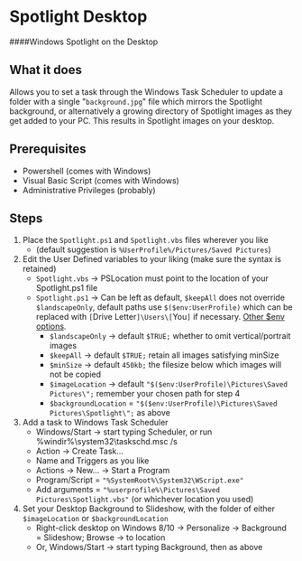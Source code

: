 # Spotlight Desktop
####Windows Spotlight on the Desktop

## What it does
Allows you to set a task through the Windows Task Scheduler to update a folder with a single "`background.jpg`" file which mirrors the Spotlight background, or alternatively a growing directory of Spotlight images as they get added to your PC. This results in Spotlight images on your desktop.

## Prerequisites
* Powershell (comes with Windows)
* Visual Basic Script (comes with Windows)
* Administrative Privileges (probably)

## Steps
1. Place the `Spotlight.ps1` and `Spotlight.vbs` files wherever you like 
   * (default suggestion is `%UserProfile%/Pictures/Saved Pictures`)
2. Edit the User Defined variables to your liking (make sure the syntax is retained)
   * `Spotlight.vbs` -> PSLocation must point to the location of your Spotlight.ps1 file
   * `Spotlight.ps1` -> Can be left as default, `$keepAll` does not override `$landscapeOnly`, default paths use `$($env:UserProfile)` which can be replaced with `[`Drive Letter`]\Users\[`You`]` if necessary. [Other $env options](http://www.computerperformance.co.uk/powershell/powershell_environmental_variables.htm).
     * `$landscapeOnly` -> default `$TRUE;` whether to omit vertical/portrait images
     * `$keepAll` -> default `$TRUE;` retain all images satisfying minSize
     * `$minSize` -> default `450kb;` the filesize below which images will not be copied
     * `$imageLocation` -> default `"$($env:UserProfile)\Pictures\Saved Pictures\";` remember your chosen path for step 4 
     * `$backgroundLocation` = `"$($env:UserProfile)\Pictures\Saved Pictures\Spotlight\";` as above
3. Add a task to Windows Task Scheduler
   * Windows/Start -> start typing Scheduler, or run %windir%\system32\taskschd.msc /s
   * Action -> Create Task...
   * Name and Triggers as you like
   * Actions -> New... -> Start a Program
   * Program/Script = `"%SystemRoot%\System32\WScript.exe"`
   * Add arguments = `"%userprofile%\Pictures\Saved Pictures\Spotlight.vbs"` (or whichever location you used)
4. Set your Desktop Background to Slideshow, with the folder of either `$imageLocation` or `$backgroundLocation`
   * Right-click desktop on Windows 8/10 -> Personalize -> Background = Slideshow; Browse -> to location
   * Or, Windows/Start -> start typing Background, then as above 
